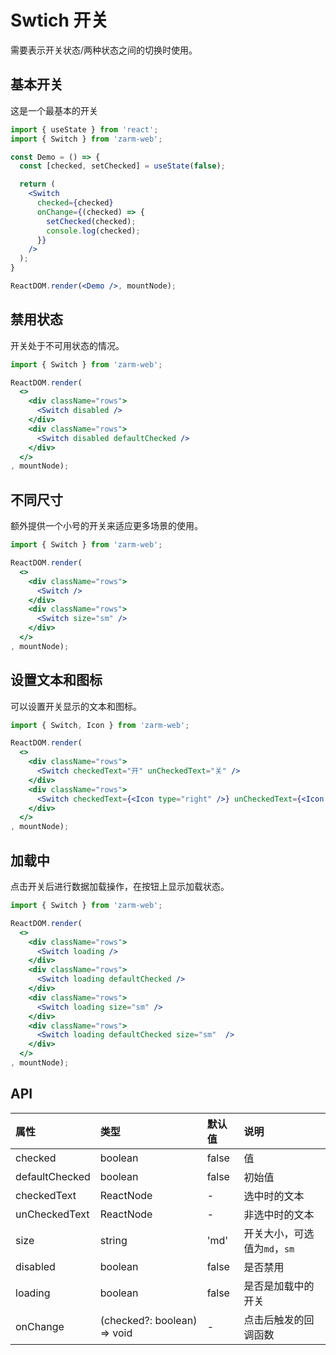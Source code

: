# Swtich 开关
需要表示开关状态/两种状态之间的切换时使用。



## 基本开关
这是一个最基本的开关

```jsx
import { useState } from 'react';
import { Switch } from 'zarm-web';

const Demo = () => {
  const [checked, setChecked] = useState(false);

  return (
    <Switch
      checked={checked}
      onChange={(checked) => {
        setChecked(checked);
        console.log(checked);
      }}
    />
  );
}

ReactDOM.render(<Demo />, mountNode);
```



## 禁用状态
开关处于不可用状态的情况。

```jsx
import { Switch } from 'zarm-web';

ReactDOM.render(
  <>
    <div className="rows">
      <Switch disabled />
    </div>
    <div className="rows">
      <Switch disabled defaultChecked />
    </div>
  </>
, mountNode);
```



## 不同尺寸
额外提供一个小号的开关来适应更多场景的使用。

```jsx
import { Switch } from 'zarm-web';

ReactDOM.render(
  <>
    <div className="rows">
      <Switch />
    </div>
    <div className="rows">
      <Switch size="sm" />
    </div>  
  </>
, mountNode);
```



## 设置文本和图标
可以设置开关显示的文本和图标。

```jsx
import { Switch, Icon } from 'zarm-web';

ReactDOM.render(
  <>
    <div className="rows">
      <Switch checkedText="开" unCheckedText="关" />
    </div>
    <div className="rows">
      <Switch checkedText={<Icon type="right" />} unCheckedText={<Icon type="wrong" />} />
    </div>
  </>
, mountNode);
```



## 加载中
点击开关后进行数据加载操作，在按钮上显示加载状态。

```jsx
import { Switch } from 'zarm-web';

ReactDOM.render(
  <>
    <div className="rows">
      <Switch loading />
    </div>
    <div className="rows">
      <Switch loading defaultChecked />
    </div>
    <div className="rows">
      <Switch loading size="sm" />
    </div>
    <div className="rows">
      <Switch loading defaultChecked size="sm"  />
    </div>
  </>
, mountNode);
```



## API

| 属性 | 类型 | 默认值 | 说明 |
| :--- | :--- | :--- | :--- |
| checked | boolean | false | 值 |
| defaultChecked | boolean | false | 初始值 |
| checkedText | ReactNode | - | 选中时的文本 |
| unCheckedText | ReactNode | - | 非选中时的文本 |
| size | string | 'md' | 开关大小，可选值为`md`，`sm`|
| disabled | boolean | false | 是否禁用 |
| loading | boolean | false | 是否是加载中的开关 |
| onChange | (checked?: boolean) => void | - | 点击后触发的回调函数 |
